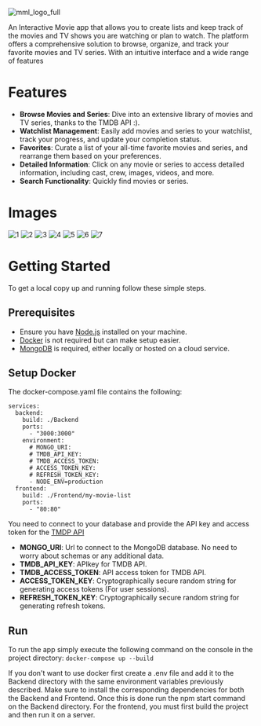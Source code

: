 ![mml_logo_full](https://github.com/CDavidSV/Movie-List-App/assets/88672259/8c4f68ed-c3f7-4f74-abba-b387106de3b2)

An Interactive Movie app that allows you to create lists and keep track of the movies and TV shows you are watching or plan to watch. The platform offers a comprehensive solution to browse, organize, and track your favorite movies and TV series. With an intuitive interface and a wide range of features

# Features
- **Browse Movies and Series**: Dive into an extensive library of movies and TV series, thanks to the TMDB API :).
- **Watchlist Management**: Easily add movies and series to your watchlist, track your progress, and update your completion status.
- **Favorites**: Curate a list of your all-time favorite movies and series, and rearrange them based on your preferences.
- **Detailed Information**: Click on any movie or series to access detailed information, including cast, crew, images, videos, and more.
- **Search Functionality**: Quickly find movies or series.

# Images

![1](https://github.com/CDavidSV/Movie-List-App/assets/88672259/0ae02d58-4215-4274-9665-2a13e7c7b6e0)
![2](https://github.com/CDavidSV/Movie-List-App/assets/88672259/aeb303ed-debf-4f4e-88aa-866dbf0821db)
![3](https://github.com/CDavidSV/Movie-List-App/assets/88672259/5a66c224-6012-449d-a9f8-74b9dc27297a)
![4](https://github.com/CDavidSV/Movie-List-App/assets/88672259/213607b9-acf1-477d-a1b0-727f60288ce9)
![5](https://github.com/CDavidSV/Movie-List-App/assets/88672259/bcc52db7-c40d-4069-9eb2-d4ad73bfd679)
![6](https://github.com/CDavidSV/Movie-List-App/assets/88672259/cc73c844-7cbb-43d9-ab8c-ad4e5abd1980)
![7](https://github.com/CDavidSV/Movie-List-App/assets/88672259/56cfc03c-4fa4-4751-9790-bafe8ae5c1a4)

# Getting Started

To get a local copy up and running follow these simple steps.

## Prerequisites

- Ensure you have [Node.js](https://nodejs.org/) installed on your machine.
- [Docker](https://www.docker.com/) is not required but can make setup easier.
- [MongoDB](https://www.mongodb.com/) is required, either locally or hosted on a cloud service.

## Setup Docker

The docker-compose.yaml file contains the following:
```
services:
  backend:
    build: ./Backend
    ports:
      - "3000:3000"
    environment:
      # MONGO_URI:
      # TMDB_API_KEY:
      # TMDB_ACCESS_TOKEN:
      # ACCESS_TOKEN_KEY:
      # REFRESH_TOKEN_KEY:
      - NODE_ENV=production
  frontend:
    build: ./Frontend/my-movie-list
    ports:
      - "80:80"
```

You need to connect to your database and provide the API key and access token for the [TMDP API](https://developer.themoviedb.org/docs/getting-started)
- **MONGO_URI**: Url to connect to the MongoDB database. No need to worry about schemas or any additional data.
- **TMDB_API_KEY**: APIkey for TMDB API.
- **TMDB_ACCESS_TOKEN**: API access token for TMDB API.
- **ACCESS_TOKEN_KEY**: Cryptographically secure random string for generating access tokens (For user sessions).
- **REFRESH_TOKEN_KEY**: Cryptographically secure random string for generating refresh tokens.

## Run

To run the app simply execute the following command on the console in the project directory: `docker-compose up --build`

If you don't want to use docker first create a .env file and add it to the Backend directory with the same environment variables previously described. Make sure to install the corresponding dependencies for both the Backend and Frontend. Once this is done run the npm start command on the Backend directory. For the frontend, you must first build the project and then run it on a server.
